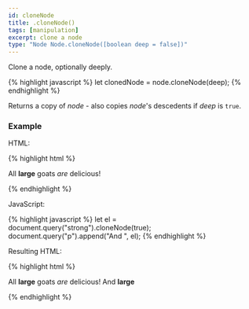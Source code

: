 ```yaml
---
id: cloneNode
title: .cloneNode()
tags: [manipulation]
excerpt: clone a node
type: "Node Node.cloneNode([boolean deep = false])"
---
```


Clone a node, optionally deeply.

{% highlight javascript %}
let clonedNode = node.cloneNode(deep);
{% endhighlight %}

Returns a copy of <var>node</var> - also copies <var>node</var>'s descedents if <var>deep</var> is `true`.

### Example

HTML:

{% highlight html %}
<p>
    All
    <strong>large</strong>
    goats
    <em>are</em>
    delicious!
</p>
{% endhighlight %}

JavaScript:

{% highlight javascript %}
let el = document.query("strong").cloneNode(true);
document.query("p").append("And ", el);
{% endhighlight %}

Resulting HTML:

{% highlight html %}
<p>
    All
    <strong>large</strong>
    goats
    <em>are</em>
    delicious!
    And
    <strong>large</strong>
</p>
{% endhighlight %}
